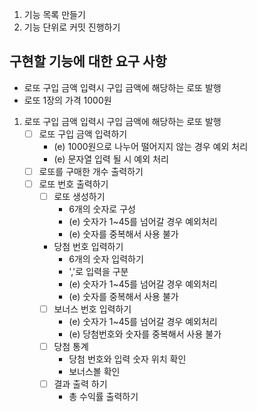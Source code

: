1. 기능 목록 만들기
2. 기능 단위로 커밋 진행하기

## 구현할 기능에 대한 요구 사항
   - 로또 구입 금액 입력시 구입 금액에 해당하는 로또 발행
   - 로또 1장의 가격 1000원

1) 로또 구입 금액 입력시 구입 금액에 해당하는 로또 발행
   - [ ] 로또 구입 금액 입력하기 
     - (e) 1000원으로 나누어 떨어지지 않는 경우 예외 처리
     - (e) 문자열 입력 될 시 예외 처리
   - [ ] 로또를 구매한 개수 출력하기
   - [ ] 로또 번호 출력하기
     - [ ] 로또 생성하기
       - 6개의 숫자로 구성
       - (e) 숫자가 1~45를 넘어갈 경우 예외처리
       - (e) 숫자를 중복해서 사용 불가
     - 당첨 번호 입력하기
       - 6개의 숫자 입력하기
       - ','로 입력을 구분
       - (e) 숫자가 1~45를 넘어갈 경우 예외처리
       - (e) 숫자를 중복해서 사용 불가
     - [ ] 보너스 번호 입력하기
       - (e) 숫자가 1~45를 넘어갈 경우 예외처리
       - (e) 당첨번호와 숫자를 중복해서 사용 불가
     - [ ] 당첨 통계
       - 당첨 번호와 입력 숫자 위치 확인
       - 보너스볼 확인 
     - [ ] 결과 출력 하기
       - 총 수익률 출력하기